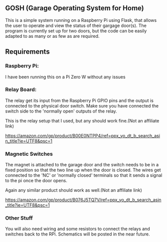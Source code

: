 ## GOSH (Garage Operating System for Home)
This is a simple system running on a Raspberry Pi using Flask, that allows the
user to operate and view the status of their gargage door(s). The program is
currently set up for two doors, but the code can be easily adapted to as many or
as few as are required. 

## Requirements
### Raspberry Pi:
I have been running this on a Pi Zero W without any issues


### Relay Board:
The relay get its input from the Raspberry Pi GPIO pins and the output is
connected to the physical door switch. Make sure you have connected the switch
side to the 'normally open' outputs of the relay.

This is the relay setup that I used, but any should work fine.(Not an affiliate link)

https://amazon.com/gp/product/B00E0NTPP4/ref=ppx_yo_dt_b_search_asin_title?ie=UTF8&psc=1


### Magnetic Switches
The magnet is attached to the garage door and the switch needs to be in a fixed
position so that the two line up when the door is closed. The wires get
connected to the 'NC' or 'normally closed' terminals so that it sends a signal to the pi once the door opens.

Again any similar product should work as well.(Not an affiliate link)

https://amazon.com/gp/product/B076J5TQ7V/ref=ppx_yo_dt_b_search_asin_title?ie=UTF8&psc=1


### Other Stuff
You will also need wiring and some resistors to connect the relays and switches
back to the RPi.
Schematics will be posted in the near future.